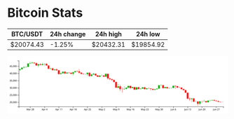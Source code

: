 # Bitcoin Stats

BTC/USDT|24h change|24h high|24h low|
|---|---|---|---|
|$20074.43|-1.25%|$20432.31|$19854.92|

<img src="./chart.svg">
